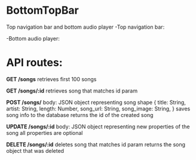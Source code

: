 # BottomTopBar
Top navigation bar and bottom audio player
-Top navigation bar:

-Bottom audio player:

# API routes:
**GET /songs**
retrieves first 100 songs

**GET /songs/:id**
retrieves song that matches id param

**POST /songs/**
body: JSON object representing song shape
{
  title: String,
  artist: String,
  length: Number,
  song_url: String,
  song_image: String,
}
saves song info to the database
returns the id of the created song

**UPDATE /songs/:id**
body: JSON object representing new properties of the song
all properties are optional

**DELETE /songs/:id**
deletes song that matches id param
returns the song object that was deleted